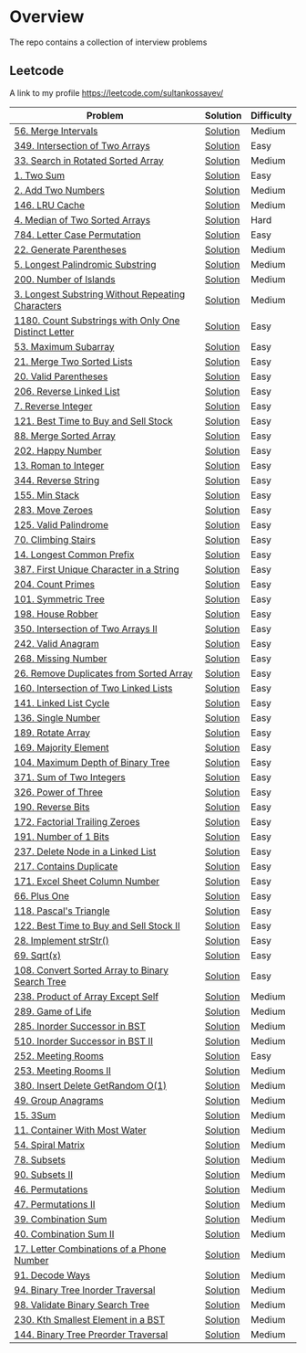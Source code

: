 # Overview
The repo contains a collection of interview problems

## Leetcode
A link to my profile https://leetcode.com/sultankossayev/

Problem | Solution | Difficulty
------- | -------- | ----------
[56. Merge Intervals](https://leetcode.com/problems/merge-intervals/)|[Solution](https://github.com/sultan-kossayev/algorithm-problems/blob/master/src/main/java/leetcode/MergeIntervals.java)|Medium
[349. Intersection of Two Arrays](https://leetcode.com/problems/intersection-of-two-arrays/)|[Solution](https://github.com/sultan-kossayev/algorithm-problems/blob/master/src/main/java/leetcode/IntersectionOfTwoArrays.java)|Easy
[33. Search in Rotated Sorted Array](https://leetcode.com/problems/search-in-rotated-sorted-array/)|[Solution](https://github.com/sultan-kossayev/algorithm-problems/blob/master/src/main/java/leetcode/SearchInRotatedSortedArray.java)|Medium
[1. Two Sum](https://leetcode.com/problems/two-sum/)|[Solution](https://github.com/sultan-kossayev/algorithm-problems/blob/master/src/main/java/leetcode/TwoSum.java)|Easy
[2. Add Two Numbers](https://leetcode.com/problems/add-two-numbers/)|[Solution](https://github.com/sultan-kossayev/algorithm-problems/blob/master/src/main/java/leetcode/AddTwoNumbers.java)|Medium
[146. LRU Cache](https://leetcode.com/problems/lru-cache/)|[Solution](https://github.com/sultan-kossayev/algorithm-problems/blob/master/src/main/java/leetcode/LRUCache.java)|Medium
[4. Median of Two Sorted Arrays](https://leetcode.com/problems/median-of-two-sorted-arrays/)|[Solution](https://github.com/sultan-kossayev/algorithm-problems/blob/master/src/main/java/leetcode/MedianOfTwoSortedArrays.java)|Hard
[784. Letter Case Permutation](https://leetcode.com/problems/letter-case-permutation/)|[Solution](https://github.com/sultan-kossayev/algorithm-problems/blob/master/src/main/java/leetcode/LetterCasePermutation.java)|Easy
[22. Generate Parentheses](https://leetcode.com/problems/generate-parentheses/solution/)|[Solution](https://github.com/sultan-kossayev/algorithm-problems/blob/master/src/main/java/leetcode/GenerateParentheses.java)|Medium
[5. Longest Palindromic Substring](https://leetcode.com/problems/longest-palindromic-substring/)|[Solution](https://github.com/sultan-kossayev/algorithm-problems/blob/master/src/main/java/leetcode/LongestPalindromicSubstring.java)|Medium
[200. Number of Islands](https://leetcode.com/problems/number-of-islands/)|[Solution](https://github.com/sultan-kossayev/algorithm-problems/blob/master/src/main/java/leetcode/NumberOfIslands.java)|Medium
[3. Longest Substring Without Repeating Characters](https://leetcode.com/problems/longest-substring-without-repeating-characters/)|[Solution](https://github.com/sultan-kossayev/algorithm-problems/blob/master/src/main/java/leetcode/LongestSubstringWithoutRepeatingCharacters.java)|Medium
[1180. Count Substrings with Only One Distinct Letter](https://leetcode.com/problems/count-substrings-with-only-one-distinct-letter/)|[Solution](https://github.com/sultan-kossayev/algorithm-problems/blob/master/src/main/java/leetcode/CountSubstringsWithOnlyOneDistinctLetter.java)|Easy
[53. Maximum Subarray](https://leetcode.com/problems/maximum-subarray/)|[Solution](https://github.com/sultan-kossayev/algorithm-problems/blob/master/src/main/java/leetcode/MaximumSubarray.java)|Easy
[21. Merge Two Sorted Lists](https://leetcode.com/problems/merge-two-sorted-lists/)|[Solution](https://github.com/sultan-kossayev/algorithm-problems/blob/master/src/main/java/leetcode/MergeTwoSortedLists.java)|Easy
[20. Valid Parentheses](https://leetcode.com/problems/valid-parentheses/)|[Solution](https://github.com/sultan-kossayev/algorithm-problems/blob/master/src/main/java/leetcode/ValidParentheses.java)|Easy
[206. Reverse Linked List](https://leetcode.com/problems/reverse-linked-list/)|[Solution](https://github.com/sultan-kossayev/algorithm-problems/blob/master/src/main/java/leetcode/ReverseLinkedList.java)|Easy
[7. Reverse Integer](https://leetcode.com/problems/reverse-integer/)|[Solution](https://github.com/sultan-kossayev/algorithm-problems/blob/master/src/main/java/leetcode/ReverseInteger.java)|Easy
[121. Best Time to Buy and Sell Stock](https://leetcode.com/problems/best-time-to-buy-and-sell-stock/)|[Solution](https://github.com/sultan-kossayev/algorithm-problems/blob/master/src/main/java/leetcode/BestTimeToBuyAndSellStock.java)|Easy
[88. Merge Sorted Array](https://leetcode.com/problems/merge-sorted-array/)|[Solution](https://github.com/sultan-kossayev/algorithm-problems/blob/master/src/main/java/leetcode/MergeSortedArray.java)|Easy
[202. Happy Number](https://leetcode.com/problems/happy-number/)|[Solution](https://github.com/sultan-kossayev/algorithm-problems/blob/master/src/main/java/leetcode/HappyNumber.java)|Easy
[13. Roman to Integer](https://leetcode.com/problems/roman-to-integer/)|[Solution](https://github.com/sultan-kossayev/algorithm-problems/blob/master/src/main/java/leetcode/RomanToInteger.java)|Easy
[344. Reverse String](https://leetcode.com/problems/reverse-string/)|[Solution](https://github.com/sultan-kossayev/algorithm-problems/blob/master/src/main/java/leetcode/ReverseString.java)|Easy
[155. Min Stack](https://leetcode.com/problems/min-stack/)|[Solution](https://github.com/sultan-kossayev/algorithm-problems/blob/master/src/main/java/leetcode/MinStack.java)|Easy
[283. Move Zeroes](https://leetcode.com/problems/move-zeroes/)|[Solution](https://github.com/sultan-kossayev/algorithm-problems/blob/master/src/main/java/leetcode/MoveZeroes.java)|Easy
[125. Valid Palindrome](https://leetcode.com/problems/valid-palindrome/)|[Solution](https://github.com/sultan-kossayev/algorithm-problems/blob/master/src/main/java/leetcode/ValidPalindrome.java)|Easy
[70. Climbing Stairs](https://leetcode.com/problems/climbing-stairs/)|[Solution](https://github.com/sultan-kossayev/algorithm-problems/blob/master/src/main/java/leetcode/ClimbingStairs.java)|Easy
[14. Longest Common Prefix](https://leetcode.com/problems/longest-common-prefix/)|[Solution](https://github.com/sultan-kossayev/algorithm-problems/blob/master/src/main/java/leetcode/LongestCommonPrefix.java)|Easy
[387. First Unique Character in a String](https://leetcode.com/problems/first-unique-character-in-a-string/)|[Solution](https://github.com/sultan-kossayev/algorithm-problems/blob/master/src/main/java/leetcode/FirstUniqueCharacterInString.java)|Easy
[204. Count Primes](https://leetcode.com/problems/count-primes/)|[Solution](https://github.com/sultan-kossayev/algorithm-problems/blob/master/src/main/java/leetcode/CountPrimes.java)|Easy
[101. Symmetric Tree](https://leetcode.com/problems/symmetric-tree/)|[Solution](https://github.com/sultan-kossayev/algorithm-problems/blob/master/src/main/java/leetcode/SymmetricTree.java)|Easy
[198. House Robber](https://leetcode.com/problems/house-robber/)|[Solution](https://github.com/sultan-kossayev/algorithm-problems/blob/master/src/main/java/leetcode/HouseRobber.java)|Easy
[350. Intersection of Two Arrays II](https://leetcode.com/problems/intersection-of-two-arrays-ii/)|[Solution](https://github.com/sultan-kossayev/algorithm-problems/blob/master/src/main/java/leetcode/IntersectionOfTwoArrays2.java)|Easy
[242. Valid Anagram](https://leetcode.com/problems/valid-anagram/)|[Solution](https://github.com/sultan-kossayev/algorithm-problems/blob/master/src/main/java/leetcode/ValidAnagram.java)|Easy
[268. Missing Number](https://leetcode.com/problems/missing-number/)|[Solution](https://github.com/sultan-kossayev/algorithm-problems/blob/master/src/main/java/leetcode/MissingNumber.java)|Easy
[26. Remove Duplicates from Sorted Array](https://leetcode.com/problems/remove-duplicates-from-sorted-array/)|[Solution](https://github.com/sultan-kossayev/algorithm-problems/blob/master/src/main/java/leetcode/RemoveDuplicatesFromSortedArray.java)|Easy
[160. Intersection of Two Linked Lists](https://leetcode.com/problems/intersection-of-two-linked-lists/)|[Solution](https://github.com/sultan-kossayev/algorithm-problems/blob/master/src/main/java/leetcode/IntersectionOfTwoLinkedLists.java)|Easy
[141. Linked List Cycle](https://leetcode.com/problems/linked-list-cycle/)|[Solution](https://github.com/sultan-kossayev/algorithm-problems/blob/master/src/main/java/leetcode/LinkedListCycle.java)|Easy
[136. Single Number](https://leetcode.com/problems/single-number/)|[Solution](https://github.com/sultan-kossayev/algorithm-problems/blob/master/src/main/java/leetcode/SingleNumber.java)|Easy
[189. Rotate Array](https://leetcode.com/problems/rotate-array/)|[Solution](https://github.com/sultan-kossayev/algorithm-problems/blob/master/src/main/java/leetcode/RotateArray.java)|Easy
[169. Majority Element](https://leetcode.com/problems/majority-element/)|[Solution](https://github.com/sultan-kossayev/algorithm-problems/blob/master/src/main/java/leetcode/MajorityElement.java)|Easy
[104. Maximum Depth of Binary Tree](https://leetcode.com/problems/maximum-depth-of-binary-tree/solution/)|[Solution](https://github.com/sultan-kossayev/algorithm-problems/blob/master/src/main/java/leetcode/MaximumDepthOfBinaryTree.java)|Easy
[371. Sum of Two Integers](https://leetcode.com/problems/sum-of-two-integers/)|[Solution](https://github.com/sultan-kossayev/algorithm-problems/blob/master/src/main/java/leetcode/SumOfTwoIntegers.java)|Easy
[326. Power of Three](https://leetcode.com/problems/power-of-three/)|[Solution](https://github.com/sultan-kossayev/algorithm-problems/blob/master/src/main/java/leetcode/PowerOfThree.java)|Easy
[190. Reverse Bits](https://leetcode.com/problems/reverse-bits/)|[Solution](https://github.com/sultan-kossayev/algorithm-problems/blob/master/src/main/java/leetcode/ReverseBits.java)|Easy
[172. Factorial Trailing Zeroes](https://leetcode.com/problems/factorial-trailing-zeroes/)|[Solution](https://github.com/sultan-kossayev/algorithm-problems/blob/master/src/main/java/leetcode/FactorialTrailingZeroes.java)|Easy
[191. Number of 1 Bits](https://leetcode.com/problems/number-of-1-bits/)|[Solution](https://github.com/sultan-kossayev/algorithm-problems/blob/master/src/main/java/leetcode/NumberOf1Bits.java)|Easy
[237. Delete Node in a Linked List](https://leetcode.com/problems/delete-node-in-a-linked-list/)|[Solution](https://github.com/sultan-kossayev/algorithm-problems/blob/master/src/main/java/leetcode/DeleteNodeInLinkedList.java)|Easy
[217. Contains Duplicate](https://leetcode.com/problems/contains-duplicate/)|[Solution](https://github.com/sultan-kossayev/algorithm-problems/blob/master/src/main/java/leetcode/ContainsDuplicate.java)|Easy
[171. Excel Sheet Column Number](https://leetcode.com/problems/excel-sheet-column-number/)|[Solution](https://github.com/sultan-kossayev/algorithm-problems/blob/master/src/main/java/leetcode/ExcelSheetColumnNumber.java)|Easy
[66. Plus One](https://leetcode.com/problems/plus-one/)|[Solution](https://github.com/sultan-kossayev/algorithm-problems/blob/master/src/main/java/leetcode/PlusOne.java)|Easy
[118. Pascal's Triangle](https://leetcode.com/problems/pascals-triangle/)|[Solution](https://github.com/sultan-kossayev/algorithm-problems/blob/master/src/main/java/leetcode/PascalsTriangle.java)|Easy
[122. Best Time to Buy and Sell Stock II](https://leetcode.com/problems/best-time-to-buy-and-sell-stock-ii/)|[Solution](https://github.com/sultan-kossayev/algorithm-problems/blob/master/src/main/java/leetcode/BestTimeToBuyAndSellStock2.java)|Easy
[28. Implement strStr()](https://leetcode.com/problems/implement-strstr/)|[Solution](https://github.com/sultan-kossayev/algorithm-problems/blob/master/src/main/java/leetcode/ImplementStrStr.java)|Easy
[69. Sqrt(x)](https://leetcode.com/problems/sqrtx/)|[Solution](https://github.com/sultan-kossayev/algorithm-problems/blob/master/src/main/java/leetcode/Sqrt.java)|Easy
[108. Convert Sorted Array to Binary Search Tree](https://leetcode.com/problems/convert-sorted-array-to-binary-search-tree/)|[Solution](https://github.com/sultan-kossayev/algorithm-problems/blob/master/src/main/java/leetcode/ConvertSortedArrayToBinarySearchTree.java)|Easy
[238. Product of Array Except Self](https://leetcode.com/problems/product-of-array-except-self/)|[Solution](https://github.com/sultan-kossayev/algorithm-problems/blob/master/src/main/java/leetcode/ProductOfArrayExceptSelf.java)|Medium
[289. Game of Life](https://leetcode.com/problems/game-of-life/)|[Solution](https://github.com/sultan-kossayev/algorithm-problems/blob/master/src/main/java/leetcode/GameOfLife.java)|Medium
[285. Inorder Successor in BST](https://leetcode.com/problems/inorder-successor-in-bst/)|[Solution](https://github.com/sultan-kossayev/algorithm-problems/blob/master/src/main/java/leetcode/InorderSuccessorInBST.java)|Medium
[510. Inorder Successor in BST II](https://leetcode.com/problems/inorder-successor-in-bst-ii/)|[Solution](https://github.com/sultan-kossayev/algorithm-problems/blob/master/src/main/java/leetcode/InorderSuccessorInBST2.java)|Medium
[252. Meeting Rooms](https://leetcode.com/problems/meeting-rooms/)|[Solution](https://github.com/sultan-kossayev/algorithm-problems/blob/master/src/main/java/leetcode/MeetingRooms.java)|Easy
[253. Meeting Rooms II](https://leetcode.com/problems/meeting-rooms-ii)|[Solution](https://github.com/sultan-kossayev/algorithm-problems/blob/master/src/main/java/leetcode/MeetingRooms.java)|Medium
[380. Insert Delete GetRandom O(1)](https://leetcode.com/problems/insert-delete-getrandom-o1/)|[Solution](https://github.com/sultan-kossayev/algorithm-problems/blob/master/src/main/java/leetcode/InsertDeleteGetRandom.java)|Medium
[49. Group Anagrams](https://leetcode.com/problems/group-anagrams/)|[Solution](https://github.com/sultan-kossayev/algorithm-problems/blob/master/src/main/java/leetcode/GroupAnagrams.java)|Medium
[15. 3Sum](https://leetcode.com/problems/3sum/)|[Solution](https://github.com/sultan-kossayev/algorithm-problems/blob/master/src/main/java/leetcode/ThreeSum.java)|Medium
[11. Container With Most Water](https://leetcode.com/problems/container-with-most-water/)|[Solution](https://github.com/sultan-kossayev/algorithm-problems/blob/master/src/main/java/leetcode/ContainerWithMostWater.java)|Medium
[54. Spiral Matrix](https://leetcode.com/problems/spiral-matrix/)|[Solution](https://github.com/sultan-kossayev/algorithm-problems/blob/master/src/main/java/leetcode/SpiralMatrix.java)|Medium
[78. Subsets](https://leetcode.com/problems/subsets/)|[Solution](https://github.com/sultan-kossayev/algorithm-problems/blob/master/src/main/java/leetcode/Subsets.java)|Medium
[90. Subsets II](https://leetcode.com/problems/subsets-ii/)|[Solution](https://github.com/sultan-kossayev/algorithm-problems/blob/master/src/main/java/leetcode/Subsets2.java)|Medium
[46. Permutations](https://leetcode.com/problems/permutations/)|[Solution](https://github.com/sultan-kossayev/algorithm-problems/blob/master/src/main/java/leetcode/Permutations.java)|Medium
[47. Permutations II](https://leetcode.com/problems/permutations-ii/)|[Solution](https://github.com/sultan-kossayev/algorithm-problems/blob/master/src/main/java/leetcode/Permutations2.java)|Medium
[39. Combination Sum](https://leetcode.com/problems/combination-sum/)|[Solution](https://github.com/sultan-kossayev/algorithm-problems/blob/master/src/main/java/leetcode/CombinationSum.java)|Medium
[40. Combination Sum II](https://leetcode.com/problems/combination-sum-ii/)|[Solution](https://github.com/sultan-kossayev/algorithm-problems/blob/master/src/main/java/leetcode/CombinationSum2.java)|Medium
[17. Letter Combinations of a Phone Number](https://leetcode.com/problems/letter-combinations-of-a-phone-number/)|[Solution](https://github.com/sultan-kossayev/algorithm-problems/blob/master/src/main/java/leetcode/LetterCombinationsOfPhoneNumber.java)|Medium
[91. Decode Ways](https://leetcode.com/problems/decode-ways/)|[Solution](https://github.com/sultan-kossayev/algorithm-problems/blob/master/src/main/java/leetcode/DecodeWays.java)|Medium
[94. Binary Tree Inorder Traversal](https://leetcode.com/problems/binary-tree-inorder-traversal/)|[Solution](https://github.com/sultan-kossayev/algorithm-problems/blob/master/src/main/java/leetcode/BinaryTreeInorderTraversal.java)|Medium
[98. Validate Binary Search Tree](https://leetcode.com/problems/validate-binary-search-tree/)|[Solution](https://github.com/sultan-kossayev/algorithm-problems/blob/master/src/main/java/leetcode/ValidateBinarySearchTree.java)|Medium
[230. Kth Smallest Element in a BST](https://leetcode.com/problems/kth-smallest-element-in-a-bst/)|[Solution](https://github.com/sultan-kossayev/algorithm-problems/blob/master/src/main/java/leetcode/KthSmallestElementInBST.java)|Medium
[144. Binary Tree Preorder Traversal](https://leetcode.com/problems/binary-tree-preorder-traversal/)|[Solution](https://github.com/sultan-kossayev/algorithm-problems/blob/master/src/main/java/leetcode/BinaryTreePreorderTraversal.java)|Medium